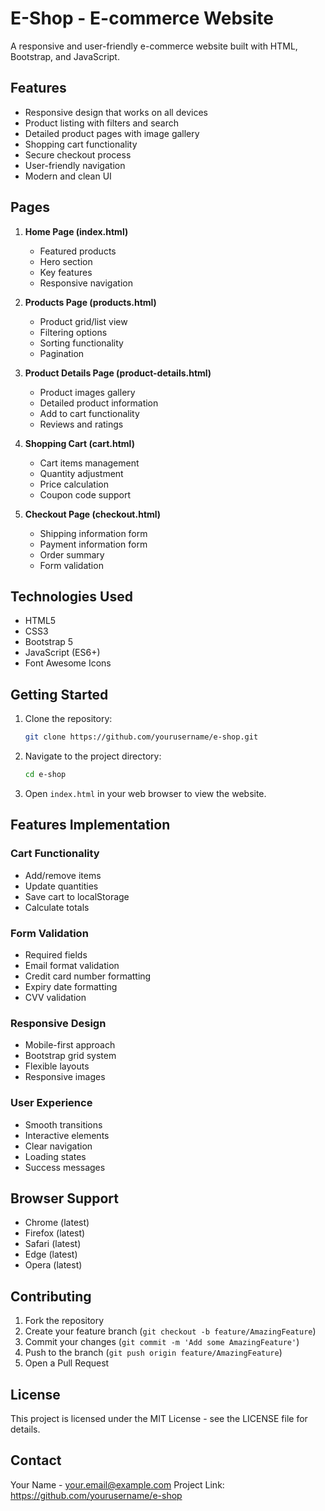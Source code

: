 # E-Shop - E-commerce Website

A responsive and user-friendly e-commerce website built with HTML, Bootstrap, and JavaScript.

## Features

- Responsive design that works on all devices
- Product listing with filters and search
- Detailed product pages with image gallery
- Shopping cart functionality
- Secure checkout process
- User-friendly navigation
- Modern and clean UI

## Pages

1. **Home Page (index.html)**
   - Featured products
   - Hero section
   - Key features
   - Responsive navigation

2. **Products Page (products.html)**
   - Product grid/list view
   - Filtering options
   - Sorting functionality
   - Pagination

3. **Product Details Page (product-details.html)**
   - Product images gallery
   - Detailed product information
   - Add to cart functionality
   - Reviews and ratings

4. **Shopping Cart (cart.html)**
   - Cart items management
   - Quantity adjustment
   - Price calculation
   - Coupon code support

5. **Checkout Page (checkout.html)**
   - Shipping information form
   - Payment information form
   - Order summary
   - Form validation

## Technologies Used

- HTML5
- CSS3
- Bootstrap 5
- JavaScript (ES6+)
- Font Awesome Icons

## Getting Started

1. Clone the repository:
   ```bash
   git clone https://github.com/yourusername/e-shop.git
   ```

2. Navigate to the project directory:
   ```bash
   cd e-shop
   ```

3. Open `index.html` in your web browser to view the website.

## Features Implementation

### Cart Functionality
- Add/remove items
- Update quantities
- Save cart to localStorage
- Calculate totals

### Form Validation
- Required fields
- Email format validation
- Credit card number formatting
- Expiry date formatting
- CVV validation

### Responsive Design
- Mobile-first approach
- Bootstrap grid system
- Flexible layouts
- Responsive images

### User Experience
- Smooth transitions
- Interactive elements
- Clear navigation
- Loading states
- Success messages

## Browser Support

- Chrome (latest)
- Firefox (latest)
- Safari (latest)
- Edge (latest)
- Opera (latest)

## Contributing

1. Fork the repository
2. Create your feature branch (`git checkout -b feature/AmazingFeature`)
3. Commit your changes (`git commit -m 'Add some AmazingFeature'`)
4. Push to the branch (`git push origin feature/AmazingFeature`)
5. Open a Pull Request

## License

This project is licensed under the MIT License - see the LICENSE file for details.

## Contact

Your Name - your.email@example.com
Project Link: https://github.com/yourusername/e-shop 